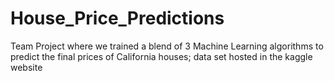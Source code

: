 # House_Price_Predictions

Team Project where we trained a blend of 3 Machine Learning algorithms to predict the final prices of California houses; data set hosted in the kaggle website
